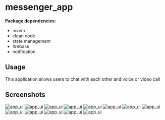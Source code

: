 # messenger_app



**Package dependencies:**

- mvvm
- clean code
- state management
- firebase
- notification

## Usage

This application allows users to chat with each other and voice or video call


## Screenshots

![app_ui](/screen_shots/splash.png)
![app_ui](/screen_shots/splash_l.png)
![app_ui](/screen_shots/chat.png)
![app_ui](/screen_shots/my_chat.png)
![app_ui](/screen_shots/nice_ui.png)
![app_ui](/screen_shots/friends.png)
![app_ui](/screen_shots/active.png)
![app_ui](/screen_shots/prof.png)
![app_ui](/screen_shots/profile.png)
![app_ui](/screen_shots/log.png)
![app_ui](/screen_shots/logg.png)
![app_ui](/screen_shots/sign_up.png)
![app_ui](/screen_shots/sign_up_l.png)

